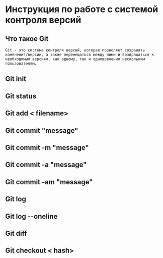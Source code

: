 # **Инструкция по работе с системой контроля версий**

## Что такое Git
    Git - это система контроля версий, которая позволяет сохранять изменения/версии, а также перемещаться между ними и возвращаться к необходимым версиям, как одному, так и одновременно нескольким пользователям.

## Git init

## Git status

## Git add < filename>

## Git commit "message"

## Git commit -m "message"

## Git commit -a "message"

## Git commit -am "message"

## Git log

## Git log --oneline

## Git diff

## Git checkout < hash>